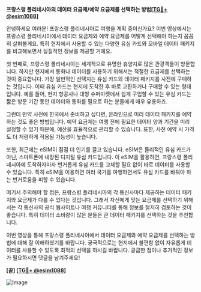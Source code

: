 **프랑스령 폴리네시아의 데이터 요금제/예약 요금제를 선택하는 방법[[TG💪+ @esim1088](https://t.me/s/esim1088)]**

안녕하세요 여러분! 프랑스령 폴리네시아로 여행을 계획 중이신가요? 이번 영상에서는 프랑스령 폴리네시아에서 데이터 요금제와 예약 요금제를 어떻게 선택해야 하는지 꼼꼼히 살펴볼게요. 특히 현지에서 사용할 수 있는 다양한 유심 카드와 모바일 데이터 패키지를 비교해보면서 실질적인 정보를 제공할 거예요.

첫 번째로, 프랑스령 폴리네시아는 세계적으로 유명한 휴양지로 많은 관광객들이 방문합니다. 하지만 현지에서 통화나 데이터를 사용하기 위해서는 적절한 요금제를 선택하는 것이 중요합니다. 가장 일반적인 선택지는 유심 카드와 데이터 패키지를 사전에 구매하는 것입니다. 이때 유심 카드는 현지에 도착한 후 바로 교환하거나 구매할 수 있는 형태입니다. 예를 들어, 현지 항공사나 대형 슈퍼마켓에서 쉽게 구입할 수 있는 유심 카드는 짧은 방문 기간 동안 데이터와 통화를 필요로 하는 분들에게 매우 유용하죠.

그런데 만약 사전에 한국에서 준비하고 싶다면, 온라인으로 미리 데이터 패키지를 예약하는 것도 좋은 방법입니다. 예약 요금제는 여행 전에 필요한 데이터 양과 기간을 미리 설정할 수 있기 때문에, 예산을 효율적으로 관리할 수 있습니다. 또한, 사전 예약 시 가격도 더 저렴하게 적용될 가능성이 높습니다.

또한, 최근에는 eSIM이 점점 더 인기를 끌고 있습니다. eSIM은 물리적인 유심 카드가 아닌, 스마트폰에 내장된 디지털 유심 카드입니다. 이 eSIM을 활용하면, 프랑스령 폴리네시아에 도착하자마자 번거롭게 유심 카드를 교체할 필요 없이 바로 데이터를 사용할 수 있습니다. 특히 eSIM을 이용하면 여러 국가를 여행하면서도 유심 카드를 바꿔야 하는 번거로움을 피할 수 있습니다.

여기서 주의해야 할 점은, 프랑스령 폴리네시아의 각 통신사마다 제공하는 데이터 패키지와 요금제가 다를 수 있다는 것입니다. 그래서 자신에게 맞는 요금제를 선택하기 위해서는 각 통신사의 공식 웹사이트나 여행 커뮤니티를 통해 정보를 철저히 검토하는 것이 좋습니다. 특히 데이터 소비량이 많은 분들은 큰 데이터 패키지를 선택하는 것을 추천합니다.

이번 영상을 통해 프랑스령 폴리네시아에서 데이터 요금제와 예약 요금제를 선택하는 방법에 대해 잘 이해하셨기를 바랍니다. 궁극적으로는 현지에서 불편함 없이 자유롭게 데이터를 사용할 수 있도록 최적의 선택을 하시길 바랍니다. 궁금한 점이나 추가적인 정보가 필요하시면 댓글을 남겨주세요!

**[끝] [[TG💪+ @esim1088](https://t.me/s/esim1088)]**

![Image](https://i.postimg.cc/Y0z9fWf4/image.png)